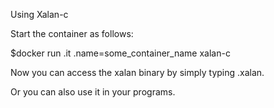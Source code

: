 Using Xalan-c

Start the container as follows:

$docker run .it .name=some_container_name xalan-c 

Now you can access the xalan binary by simply typing .xalan.

Or you can also use it in your programs.

